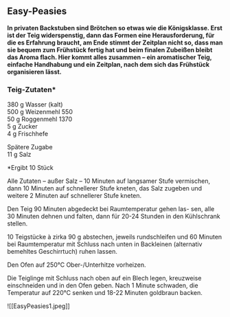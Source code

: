 ## Easy-Peasies

**In privaten Backstuben sind Brötchen so etwas wie die Königsklasse. Erst ist der Teig widerspenstig, dann das Formen eine Herausforderung, für die es Erfahrung braucht, am Ende stimmt der Zeitplan nicht so, dass man sie bequem zum Frühstück fertig hat und beim finalen Zubeißen bleibt das Aroma flach. Hier kommt alles zusammen – ein aromatischer Teig, einfache Handhabung und ein Zeitplan, nach dem sich das Frühstück organisieren lässt.**

### Teig-Zutaten*

380 g Wasser (kalt)  
500 g Weizenmehl 550  
50 g Roggenmehl 1370  
5 g Zucker  
4 g Frischhefe

Spätere Zugabe  
11 g Salz

*Ergibt 10 Stück

Alle Zutaten – außer Salz – 10 Minuten auf langsamer Stufe vermischen, dann 10 Minuten auf schnellerer Stufe kneten, das Salz zugeben und weitere 2 Minuten auf schnellerer Stufe kneten.

Den Teig 90 Minuten abgedeckt bei Raumtemperatur gehen las- sen, alle 30 Minuten dehnen und falten, dann für 20-24 Stunden in den Kühlschrank stellen.

10 Teigstücke à zirka 90 g abstechen, jeweils rundschleifen und 60 Minuten bei Raumtemperatur mit Schluss nach unten in Backleinen (alternativ bemehltes Geschirrtuch) ruhen lassen.

Den Ofen auf 250°C Ober-/Unterhitze vorheizen.

Die Teiglinge mit Schluss nach oben auf ein Blech legen, kreuzweise einschneiden und in den Ofen geben. Nach 1 Minute schwaden, die Temperatur auf 220°C senken und 18-22 Minuten goldbraun backen.


![[EasyPeasies1.jpeg]]